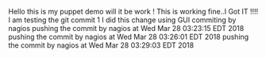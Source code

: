 Hello this is my puppet demo 
will it be work !
This is working fine..I Got IT !!!!
I am testing the git commit 1
I did this change using GUI
commiting by nagios
pushing the commit by nagios at Wed Mar 28 03:23:15 EDT 2018
pushing the commit by nagios at Wed Mar 28 03:26:01 EDT 2018
pushing the commit by nagios at Wed Mar 28 03:29:03 EDT 2018
